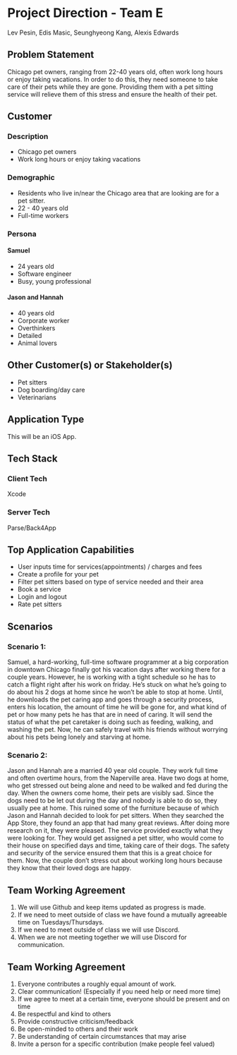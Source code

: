 # Project Direction - Team E
Lev Pesin, Edis Masic, Seunghyeong Kang, Alexis Edwards


## Problem Statement

Chicago pet owners, ranging from 22-40 years old, often work long hours or enjoy taking vacations. In order to do this, they need someone to take care of their pets while they are gone. Providing them with a pet sitting service will relieve them of this stress and ensure the health of their pet.


## Customer

### Description

- Chicago pet owners
- Work long hours or enjoy taking vacations

### Demographic

- Residents who live in/near the Chicago area that are looking are for a pet sitter.
- 22 - 40 years old
- Full-time workers

### Persona

#### Samuel

- 24 years old
- Software engineer
- Busy, young professional

#### Jason and Hannah

- 40 years old
- Corporate worker
- Overthinkers
- Detailed
- Animal lovers


## Other Customer(s) or Stakeholder(s)

- Pet sitters
- Dog boarding/day care
- Veterinarians


## Application Type

This will be an iOS App.


## Tech Stack

### Client Tech

Xcode

### Server Tech

Parse/Back4App


## Top Application Capabilities

- User inputs time for services(appointments) / charges and fees
- Create a profile for your pet
- Filter pet sitters based on type of service needed and their area
- Book a service
- Login and logout
- Rate pet sitters


## Scenarios

### Scenario 1:

Samuel, a hard-working, full-time software programmer at a big corporation in downtown Chicago finally got his vacation days after working there for a couple years. However, he is working with a tight schedule so he has to catch a flight right after his work on friday. He’s stuck on what he’s going to do about his 2 dogs at home since he won’t be able to stop at home. Until, he downloads the pet caring app and goes through a security process, enters his location, the amount of time he will be gone for, and what kind of pet or how many pets he has that are in need of caring. It will send the status of what the pet caretaker is doing such as feeding, walking, and washing the pet. Now, he can safely travel with his friends without worrying about his pets being lonely and starving at home.

### Scenario 2:

Jason and Hannah are a married 40 year old couple. They work full time and often overtime hours, from the Naperville area. Have two dogs at home, who get stressed out being alone and need to be walked and fed during the day. When the owners come home, their pets are visibly sad. Since the dogs need to be let out during the day and nobody is able to do so, they usually pee at home. This ruined some of the furniture because of which Jason and Hannah decided to look for pet sitters. When they searched the App Store, they found an app that had many great reviews. After doing more research on it, they were pleased. The service provided exactly what they were looking for. They would get assigned a pet sitter, who would come to their house on specified days and time, taking care of their dogs. The safety and security of the service ensured them that this is a great choice for them. Now, the couple don’t stress out about working long hours because they know that their loved dogs are happy.


## Team Working Agreement

1. We will use Github and keep items updated as progress is made.
2. If we need to meet outside of class we have found a mutually agreeable time on Tuesdays/Thursdays.
3. If we need to meet outside of class we will use Discord.
4. When we are not meeting together we will use Discord for communication.


## Team Working Agreement

1. Everyone contributes a roughly equal amount of work.
2. Clear communication! (Especially if you need help or need more time)
3. If we agree to meet at a certain time, everyone should be present and on time
4. Be respectful and kind to others
5. Provide constructive criticism/feedback
6. Be open-minded to others and their work
7. Be understanding of certain circumstances that may arise
8. Invite a person for a specific contribution (make people feel valued)

